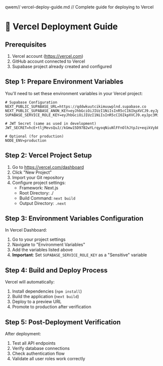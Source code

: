 qwem// vercel-deploy-guide.md
// Complete guide for deploying to Vercel

# 🚀 Vercel Deployment Guide

## Prerequisites
1. Vercel account (https://vercel.com)
2. GitHub account connected to Vercel
3. Supabase project already created and configured

## Step 1: Prepare Environment Variables

You'll need to set these environment variables in your Vercel project:

```env
# Supabase Configuration
NEXT_PUBLIC_SUPABASE_URL=https://qddwkuutcikimuuwplnd.supabase.co
NEXT_PUBLIC_SUPABASE_ANON_KEY=eyJhbGciOiJIUzI1NiIsInR5cCI6IkpXVCJ9.eyJpc3MiOiJzdXBhYmFzZSIsInJlZiI6InFkZHdrdXV0Y2lraW11dXdwbG5kIiwicm9sZSI6ImFub24iLCJpYXQiOjE3NTc0MDg3NzUsImV4cCI6MjA3Mjk4NDc3NX0.nwQJmJqMr6SQyetUZUOsAKu4PLaJa9XCQbzW5UqFg1Q
SUPABASE_SERVICE_ROLE_KEY=eyJhbGciOiJIUzI1NiIsInR5cCI6IkpXVCJ9.eyJpc3MiOiJzdXBhYmFzZSIsInJlZiI6InFkZHdrdXV0Y2lraW11dXdwbG5kIiwicm9sZSI6InNlcnZpY2Vfcm9sZSIsImlhdCI6MTc1NzQwODc3NSwiZXhwIjoyMDcyOTg0Nzc1fQ.ikT_LlgFHhuD4CPWBOLk13XwjjfAlvi9Wt9SfIa8uhY

# JWT Secret (same as used in development)
JWT_SECRET=hcE+tljMevsQuJ//kGmw15D97B2wYLrqyoqNiuNlFFnOlhJtpJz+eqikVybEkS5YFpTzOEM1ksnC8AI/Mc8yjQ==

# Optional (for production)
NODE_ENV=production
```

## Step 2: Vercel Project Setup

1. Go to https://vercel.com/dashboard
2. Click "New Project"
3. Import your Git repository
4. Configure project settings:
   - Framework: Next.js
   - Root Directory: ./
   - Build Command: `next build`
   - Output Directory: `.next`

## Step 3: Environment Variables Configuration

In Vercel Dashboard:
1. Go to your project settings
2. Navigate to "Environment Variables"
3. Add the variables listed above
4. **Important**: Set `SUPABASE_SERVICE_ROLE_KEY` as a "Sensitive" variable

## Step 4: Build and Deploy Process

Vercel will automatically:
1. Install dependencies (`npm install`)
2. Build the application (`next build`)
3. Deploy to a preview URL
4. Promote to production after verification

## Step 5: Post-Deployment Verification

After deployment:
1. Test all API endpoints
2. Verify database connections
3. Check authentication flow
4. Validate all user roles work correctly
```